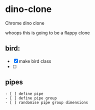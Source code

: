 # dino-clone
Chrome dino clone

whoops this is going to be a flappy clone

## bird:
 - [x] make bird class
 - [ ]


## pipes
    - [ ] define pipe
    - [ ] define pipe group
    - [ ] randomise pipe group dimensions
